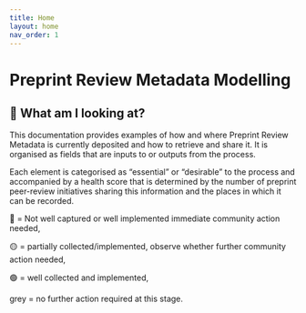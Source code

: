 ```yaml
---
title: Home
layout: home
nav_order: 1
---
```


# Preprint Review Metadata Modelling

## 🤔 What am I looking at?
This documentation provides examples of how and where Preprint Review Metadata is currently deposited and how to retrieve and  share it. It is organised as fields that are inputs to or outputs from the process. 


Each element is categorised as “essential” or “desirable” to the process and accompanied by a health score that is determined by the number of preprint peer-review initiatives sharing this information and the places in which it can be recorded.

🔴 =  Not well captured or well implemented immediate community action needed, 

🟡 = partially collected/implemented, observe whether further community action needed, 

🟢 = well collected and implemented, 

grey = no further action required at this stage.
